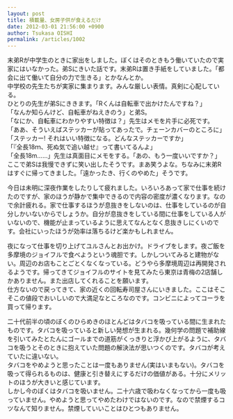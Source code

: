 ```yaml
---
layout: post
title: 積載量、女房子供が食えるだけ
date: 2012-03-01 21:56:00 +0900
author: Tsukasa OISHI
permalink: /articles/1002
---
```



末弟Rが中学生のときに家出をしました。ぼくはそのときもう働いていたので実家にはいなかった。弟Sにきいた話です。末弟Rは置き手紙をしていました。「都会に出て働いて自分の力で生きる」とかなんとか。  
中学校の先生たちが実家に集まります。みんな厳しい表情。真剣に心配している。  
ひとりの先生が弟Sにききます。「Rくんは自転車で出かけたんですね？」  
「なんか知らんけど、自転車がねえきのう」と弟S。  
「なにか、自転車にわかりやすい特徴は？」先生はメモを片手に必死です。  
「ああ、そういえばステッカーが貼ってあったで。チェーンカバーのところに」  
「ステッカー! それはいい特徴になる。どんなステッカーですか」  
「『全長18ｍ、死ぬ気で追い越せ』って書いてるんよ」  
「全長18m……」先生は真面目にメモをする。「あの、もう一度いいですか？」  
ここで弟Sは我慢できずに笑い出したそうです。まあ笑うよな。ちなみに末弟Rはすぐに帰ってきました。「遠かったき、行くのやめた」そうです。  

今日は未明に深夜作業をしたりして疲れました。いろいろあって家で仕事を続けたのですが、家のほうが静かで集中できるので内容の密度が濃くなります。なので余計疲れる。家で仕事するほうが息抜きをしないのは、仕事をしているのが自分しかいないからでしょうか。自分が息抜きをしている間に仕事をしている人がいないので、機能が止まっているように思えてなんとなく息抜きしにくいのです。会社にいったほうが効率は落ちるけど楽かもしれません。  

夜になって仕事を切り上げてユルさんとお出かけ。ドライブをします。夜ご飯を多摩境のジョイフルで食べようという魂胆です。しかしついてみると建物がない。周辺のお店もことごとくなくなっている。どうやら多摩境周辺は再開発されるようです。帰ってきてジョイフルのサイトを見てみたら東京は青梅の2店舗しかありません。また出店してくれることを願います。  
仕方ないので戻ってきて、家の近くの回転寿司屋さんにいきました。ここはそこそこの値段でおいしいので大満足なところなのです。コンビニによってコーラを買って帰ります。  

二十代前半の頃のぼくのひらめきのほとんどはタバコを吸っている間に生まれたものです。タバコを吸っていると新しい発想が生まれる。幾何学の問題で補助線を引いてみたとたんにゴールまでの道筋がくっきりと浮かび上がるように、タバコを吸うとそのときに抱えていた問題の解決法が思いつくのです。タバコが考えていたに違いない。  
タバコをやめようと思ったことは一度もありません(実はいまもない)。タバコを吸って得られるものは、健康と引き替えにするだけの価値がある。十分にメリットのほうが大きいと感じています。  
しかし今のぼくはタバコを吸いません。二十六歳で吸わなくなってから一度も吸っていません。やめようと思ってやめたわけではないのです。なので禁煙するコツなんて知りません。禁煙していいことはひとつもありません。  

